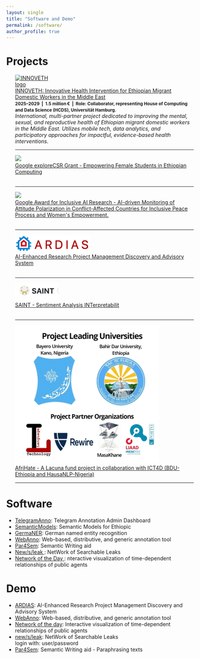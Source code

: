 ```yaml
---
layout: single
title: "Software and Demo"
permalink: /software/
author_profile: true
---
```



<h1 class="bodytext"><b>Projects<a id="Software"></a></b></h1>
<ul>

 <a href="https://innoveth.org/"><img src="https://innoveth.org/wp-content/uploads/2025/09/cropped-logo_innoveth-removebg-preview.png" alt="INNOVETH logo" style="max-width:120px;"/></a> <br>
  <a href="https://innoveth.org/">
    INNOVETH: Innovative Health Intervention for Ethiopian Migrant Domestic Workers in the Middle East
  </a>
  <br>
  <small><b>2025–2029 &nbsp;|&nbsp; 1.5 million € &nbsp;|&nbsp; Role: Collaborator, representing House of Computing and Data Science (HCDS), Universität Hamburg.</b></small>
  <br>
  <em>
    International, multi-partner project dedicated to improving the mental, sexual, and reproductive health of Ethiopian migrant domestic workers in the Middle East. Utilizes mobile tech, data analytics, and participatory approaches for impactful, evidence-based health interventions.
  </em>
  <br>
  <hr>

  
  
<a href="https://www.hcds.uni-hamburg.de/en/news/20231012-explorecsr-google.html"><img src="https://assets.rrz.uni-hamburg.de/instance_assets/fakmin/35881274/uhh-google-9eb69f0214fd31d1a0dfca21da0ed8520f20a643.png"/></a> <br> <a href="https://www.hcds.uni-hamburg.de/en/news/20231012-explorecsr-google.html">Google exploreCSR Grant - Empowering Female Students in Ethiopian Computing</a> <br>
  <br><hr>


<a href="https://www.hcds.uni-hamburg.de/en/news/20231012-inclusiveai-google.html"><img src="https://assets.rrz.uni-hamburg.de/instance_assets/fakmin/35881274/uhh-google-9eb69f0214fd31d1a0dfca21da0ed8520f20a643.png"/></a> <br> <a href="https://www.hcds.uni-hamburg.de/en/news/20231012-inclusiveai-google.html">Google Award for Inclusive AI Research - AI-driven Monitoring of Attitude Polarization in Conflict-Affected Countries for Inclusive Peace Process and Women's Empowerment. </a> <br>
  <br><hr>
  
<a href="https://www.hcds.uni-hamburg.de/en/news/20220721-project-funding-ideas-risk.html"><img src="/files/ardias.png"/></a> <br> <a href="https://www.hcds.uni-hamburg.de/en/news/20220721-project-funding-ideas-risk.html">AI-Enhanced Research Project Management Discovery and Advisory System </a> <br>
  <br><hr>
<a href="https://www.hcds.uni-hamburg.de/en/news/20230103-funding-leeds-haburg.html"><img src="/files/saint.png"/></a> <br> <a href="https://www.hcds.uni-hamburg.de/en/news/20230103-funding-leeds-haburg.html">SAINT - Sentiment Analysis INTerpretabilit</a><br>
   <br><hr>
<a href="https://lacunafund.org/2021-african-language-awardees/"><img src="/files/afrihate.png"/></a> <br> <a href="https://lacunafund.org/2021-african-language-awardees/"> AfriHate - A Lacuna fund project in collaboration with ICT4D (BDU-Ethiopia and HausaNLP-Nigeria)</a><br><hr>

</ul>


<h1 class="bodytext"><b>Software<a id="Software"></a></b></h1>
<ul></ul>
<ul>
  
<li><a href="https://github.com/uhh-hcds/TelegramAnno">TelegramAnno</a>: Telegram Annotation Admin Dashboard</li>
<li><a href="https://github.com/uhh-lt/ethiopicmodels">SemanticModels</a>: Semantic Models for Ethiopic</li>
<li><a href="https://github.com/tudarmstadt-lt/GermaNER">GermaNER</a>: German named entity recognition</li>
<li><a href="https://webanno.github.io/">WebAnno</a>: Web-based, distributive, and generic annotation tool</li>
<li><a href="https://uhh-lt.github.io/par4sem/">Par4Sem</a>: Semantic Writing aid</li>

<li><a href="http://www.newsleak.io/">New/s/leak </a>: NetWork of Searchable Leaks</li>

<li><a href="https://github.com/uhh-lt/NoDWeb">Network of the Day </a>: nteractive visualization of time-dependent relationships of public agents</li>


</ul>
<h1 class="bodytext"><b>Demo<a id="Software"></a></b></h1>
<ul></ul>
<ul>
<li><a href="https://ardias.ltdemos.informatik.uni-hamburg.de/">ARDIAS</a>: AI-Enhanced Research Project Management Discovery and Advisory System</li>
<li><a href="https://webanno.github.io/">WebAnno</a>: Web-based, distributive, and generic annotation tool</li>
<li><a href="http://ltbev.informatik.uni-hamburg.de/nodstud/">Network of the day</a>: Interactive <span>visualization of time-dependent relationships of public agents</span></li>
<li><a href="https://ltdemos.informatik.uni-hamburg.de/newsleak/">new/s/leak</a>: NetWork of Searchable Leaks</li> login with: user/password
<li><a href="https://ltmaggie.informatik.uni-hamburg.de/par4sem/">Par4Sem</a>: Semantic Writing aid - Paraphrasing texts</li>
</ul>
